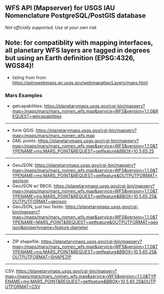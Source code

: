 ## WFS API (Mapserver) for USGS IAU Nomenclature PostgreSQL/PostGIS database 
_Not officially supported. Use at your own risk_

Note: for compatiblity with mapping interfaces, all planetary WFS layers are tagged in degrees but using an Earth definition (EPSG:4326, WGS84)! 
---
- listing from from: https://astrowebmaps.wr.usgs.gov/webmapatlas/Layers/maps.html

### Mars Examples
- getcapabilities:
https://planetarymaps.usgs.gov/cgi-bin/mapserv?map=/maps/mars/mars_nomen_wfs.map&service=WFS&version=1.1.0&REQUEST=getcapabilities
---
- form QGIS: https://planetarymaps.usgs.gov/cgi-bin/mapserv?map=/maps/mars/mars_nomen_wfs.map
- GML points:
https://planetarymaps.usgs.gov/cgi-bin/mapserv?map=/maps/mars/mars_nomen_wfs.map&service=WFS&version=1.1.0&TYPENAME=ms:MARS_POINT&REQUEST=getfeature&BBOX=10,5,65,25
<!-- - GML polys (_could have wrapping issues_):
https://planetarymaps.usgs.gov/cgi-bin/mapserv?map=/maps/mars/mars_nomen_wfs.map&service=WFS&version=1.1.0&TYPENAME=ms:MARS_POLY&REQUEST=getfeature&BBOX=50,5,65,15 -->
---
- GeoJSON: https://planetarymaps.usgs.gov/cgi-bin/mapserv?map=/maps/mars/mars_nomen_wfs.map&service=WFS&version=1.1.0&TYPENAME=ms:MARS_POINT&REQUEST=getfeature&OUTPUTFORMAT=geojson
- GeoJSON w/ BBOX: https://planetarymaps.usgs.gov/cgi-bin/mapserv?map=/maps/mars/mars_nomen_wfs.map&service=WFS&version=1.1.0&TYPENAME=ms:MARS_POINT&REQUEST=getfeature&BBOX=10,5,65,25&OUTPUTFORMAT=geojson
- GeoJSON, just two fields: https://planetarymaps.usgs.gov/cgi-bin/mapserv?map=/maps/mars/mars_nomen_wfs.map&service=WFS&version=1.1.0&TYPENAME=MARS_POINT&REQUEST=getfeature&OUTPUTFORMAT=geojson&propertyname=feature,diameter
---
- ZIP shapefile:
https://planetarymaps.usgs.gov/cgi-bin/mapserv?map=/maps/mars/mars_nomen_wfs.map&service=WFS&version=1.1.0&TYPENAME=ms:MARS_POINT&REQUEST=getfeature&BBOX=10,5,65,25&OUTPUTFORMAT=SHAPEZIP 
---
CSV:
https://planetarymaps.usgs.gov/cgi-bin/mapserv?map=/maps/mars/mars_nomen_wfs.map&service=WFS&version=1.1.0&TYPENAME=ms:MARS_POINT&REQUEST=getfeature&BBOX=10,5,65,25&OUTPUTFORMAT=CSV
